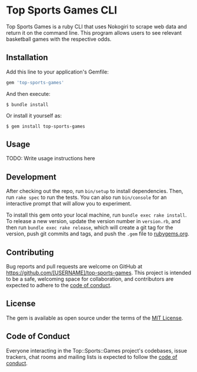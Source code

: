 # Top Sports Games CLI

Top Sports Games is a ruby CLI that uses Nokogiri to scrape web data and return it on the command line. This program allows users to see relevant basketball games with the respective odds. 

## Installation

Add this line to your application's Gemfile:

```ruby
gem 'top-sports-games'
```

And then execute:

    $ bundle install

Or install it yourself as:

    $ gem install top-sports-games

## Usage

TODO: Write usage instructions here

## Development

After checking out the repo, run `bin/setup` to install dependencies. Then, run `rake spec` to run the tests. You can also run `bin/console` for an interactive prompt that will allow you to experiment.

To install this gem onto your local machine, run `bundle exec rake install`. To release a new version, update the version number in `version.rb`, and then run `bundle exec rake release`, which will create a git tag for the version, push git commits and tags, and push the `.gem` file to [rubygems.org](https://rubygems.org).

## Contributing

Bug reports and pull requests are welcome on GitHub at https://github.com/[USERNAME]/top-sports-games. This project is intended to be a safe, welcoming space for collaboration, and contributors are expected to adhere to the [code of conduct](https://github.com/[USERNAME]/top-sports-games/blob/master/CODE_OF_CONDUCT.md).


## License

The gem is available as open source under the terms of the [MIT License](https://opensource.org/licenses/MIT).

## Code of Conduct

Everyone interacting in the Top::Sports::Games project's codebases, issue trackers, chat rooms and mailing lists is expected to follow the [code of conduct](https://github.com/[USERNAME]/top-sports-games/blob/master/CODE_OF_CONDUCT.md).
